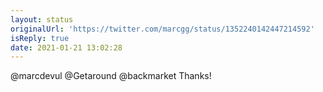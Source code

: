 ```yaml
---
layout: status
originalUrl: 'https://twitter.com/marcgg/status/1352240142447214592'
isReply: true
date: 2021-01-21 13:02:28
---
```


@marcdevul @Getaround @backmarket Thanks!
